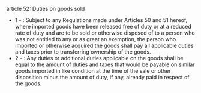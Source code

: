 article 52: Duties on goods sold 

<ul>
			<li>1 - : Subject to any Regulations made under Articles 50 and 51 hereof, where imported goods have been released free of duty or at a reduced rate of duty and are to be sold or otherwise disposed of to a person who was not entitled to any or as great an exemption, the person who imported or otherwise acquired the goods shall pay all applicable duties and taxes prior to transferring ownership of the goods. <ul>
			</ul></li>			<li>2 - : Any duties or additional duties applicable on the goods shall be equal to the amount of duties and taxes that would be payable on similar goods imported in like condition at the time of the sale or other disposition minus the amount of duty, if any, already paid in respect of the goods. <ul>
			</ul></li></ul>
